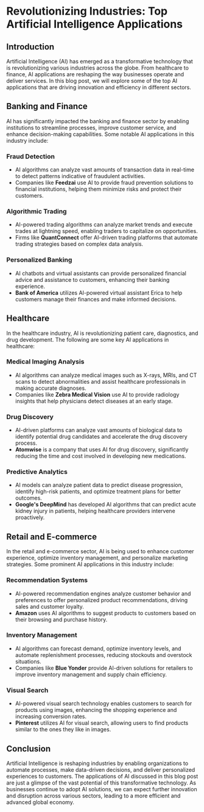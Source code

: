 # Revolutionizing Industries: Top Artificial Intelligence Applications

## Introduction

Artificial Intelligence (AI) has emerged as a transformative technology that is revolutionizing various industries across the globe. From healthcare to finance, AI applications are reshaping the way businesses operate and deliver services. In this blog post, we will explore some of the top AI applications that are driving innovation and efficiency in different sectors.

## Banking and Finance

AI has significantly impacted the banking and finance sector by enabling institutions to streamline processes, improve customer service, and enhance decision-making capabilities. Some notable AI applications in this industry include:

### Fraud Detection
- AI algorithms can analyze vast amounts of transaction data in real-time to detect patterns indicative of fraudulent activities.
- Companies like **Feedzai** use AI to provide fraud prevention solutions to financial institutions, helping them minimize risks and protect their customers.

### Algorithmic Trading
- AI-powered trading algorithms can analyze market trends and execute trades at lightning speed, enabling traders to capitalize on opportunities.
- Firms like **QuantConnect** offer AI-driven trading platforms that automate trading strategies based on complex data analysis.

### Personalized Banking
- AI chatbots and virtual assistants can provide personalized financial advice and assistance to customers, enhancing their banking experience.
- **Bank of America** utilizes AI-powered virtual assistant Erica to help customers manage their finances and make informed decisions.

## Healthcare

In the healthcare industry, AI is revolutionizing patient care, diagnostics, and drug development. The following are some key AI applications in healthcare:

### Medical Imaging Analysis
- AI algorithms can analyze medical images such as X-rays, MRIs, and CT scans to detect abnormalities and assist healthcare professionals in making accurate diagnoses.
- Companies like **Zebra Medical Vision** use AI to provide radiology insights that help physicians detect diseases at an early stage.

### Drug Discovery
- AI-driven platforms can analyze vast amounts of biological data to identify potential drug candidates and accelerate the drug discovery process.
- **Atomwise** is a company that uses AI for drug discovery, significantly reducing the time and cost involved in developing new medications.

### Predictive Analytics
- AI models can analyze patient data to predict disease progression, identify high-risk patients, and optimize treatment plans for better outcomes.
- **Google's DeepMind** has developed AI algorithms that can predict acute kidney injury in patients, helping healthcare providers intervene proactively.

## Retail and E-commerce

In the retail and e-commerce sector, AI is being used to enhance customer experience, optimize inventory management, and personalize marketing strategies. Some prominent AI applications in this industry include:

### Recommendation Systems
- AI-powered recommendation engines analyze customer behavior and preferences to offer personalized product recommendations, driving sales and customer loyalty.
- **Amazon** uses AI algorithms to suggest products to customers based on their browsing and purchase history.

### Inventory Management
- AI algorithms can forecast demand, optimize inventory levels, and automate replenishment processes, reducing stockouts and overstock situations.
- Companies like **Blue Yonder** provide AI-driven solutions for retailers to improve inventory management and supply chain efficiency.

### Visual Search
- AI-powered visual search technology enables customers to search for products using images, enhancing the shopping experience and increasing conversion rates.
- **Pinterest** utilizes AI for visual search, allowing users to find products similar to the ones they like in images.

## Conclusion

Artificial Intelligence is reshaping industries by enabling organizations to automate processes, make data-driven decisions, and deliver personalized experiences to customers. The applications of AI discussed in this blog post are just a glimpse of the vast potential of this transformative technology. As businesses continue to adopt AI solutions, we can expect further innovation and disruption across various sectors, leading to a more efficient and advanced global economy.